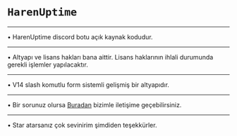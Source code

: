 # ```HarenUptime```
___
• HarenUptime discord botu açık kaynak kodudur.
___

• Altyapı ve lisans hakları bana aittir. Lisans haklarının ihlali durumunda gerekli işlemler yapılacaktır.
___
• V14 slash komutlu form sistemli gelişmiş bir altyapıdır.
___ 
• Bir sorunuz olursa [Buradan](https://discord.com/users/873182701061021696) bizimle iletişime geçebilirsiniz.
___
• Star atarsanız çok sevinirim şimdiden teşekkürler.
